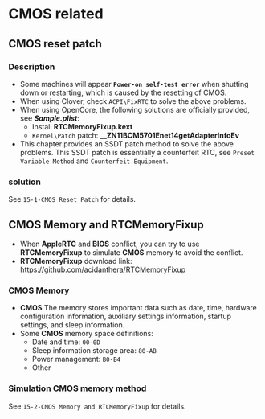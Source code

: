# CMOS related

## CMOS reset patch

### Description

- Some machines will appear **`Power-on self-test error`** when shutting down or restarting, which is caused by the resetting of CMOS.
- When using Clover, check `ACPI\FixRTC` to solve the above problems.
- When using OpenCore, the following solutions are officially provided, see ***Sample.plist***:
  - Install **RTCMemoryFixup.kext**
  - `Kernel\Patch` patch: **__ZN11BCM5701Enet14getAdapterInfoEv**
- This chapter provides an SSDT patch method to solve the above problems. This SSDT patch is essentially a counterfeit RTC, see `Preset Variable Method` and `Counterfeit Equipment`.

### solution

See `15-1-CMOS Reset Patch` for details.

## **CMOS** Memory and RTCMemoryFixup

- When **AppleRTC** and **BIOS** conflict, you can try to use **RTCMemoryFixup** to simulate **CMOS** memory to avoid the conflict.
- **RTCMemoryFixup** download link: <https://github.com/acidanthera/RTCMemoryFixup>

### **CMOS** Memory

- **CMOS** The memory stores important data such as date, time, hardware configuration information, auxiliary settings information, startup settings, and sleep information.
- Some **CMOS** memory space definitions:
  - Date and time: `00-0D`
  - Sleep information storage area: `80-AB`
  - Power management: `B0-B4`
  - Other

### Simulation **CMOS** memory method

See `15-2-CMOS Memory and RTCMemoryFixup` for details.
